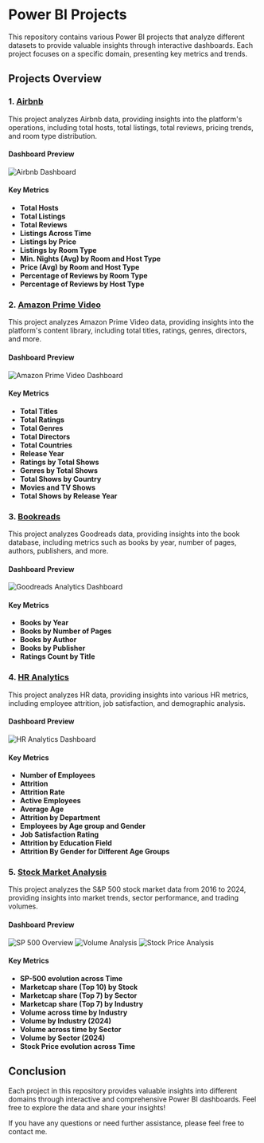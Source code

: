 # Power BI Projects

This repository contains various Power BI projects that analyze different datasets to provide valuable insights through interactive dashboards. Each project focuses on a specific domain, presenting key metrics and trends.

## Projects Overview

### 1. [Airbnb](./Airbnb)

This project analyzes Airbnb data, providing insights into the platform's operations, including total hosts, total listings, total reviews, pricing trends, and room type distribution.

#### Dashboard Preview
![Airbnb Dashboard](./Airbnb/airbnb.png)

#### Key Metrics
- **Total Hosts**
- **Total Listings**
- **Total Reviews**
- **Listings Across Time**
- **Listings by Price**
- **Listings by Room Type**
- **Min. Nights (Avg) by Room and Host Type**
- **Price (Avg) by Room and Host Type**
- **Percentage of Reviews by Room Type**
- **Percentage of Reviews by Host Type**

### 2. [Amazon Prime Video](./Amazon-Prime-Video)

This project analyzes Amazon Prime Video data, providing insights into the platform's content library, including total titles, ratings, genres, directors, and more.

#### Dashboard Preview
![Amazon Prime Video Dashboard](./Amazon-Prime-Video/Amazon%20Prime%20Video.PNG)

#### Key Metrics
- **Total Titles**
- **Total Ratings**
- **Total Genres**
- **Total Directors**
- **Total Countries**
- **Release Year**
- **Ratings by Total Shows**
- **Genres by Total Shows**
- **Total Shows by Country**
- **Movies and TV Shows**
- **Total Shows by Release Year**

### 3. [Bookreads](./Goodreads-Analytics)

This project analyzes Goodreads data, providing insights into the book database, including metrics such as books by year, number of pages, authors, publishers, and more.

#### Dashboard Preview
![Goodreads Analytics Dashboard](./Goodreads/Goodreads.PNG)

#### Key Metrics
- **Books by Year**
- **Books by Number of Pages**
- **Books by Author**
- **Books by Publisher**
- **Ratings Count by Title**

### 4. [HR Analytics](./HR-Analytics)

This project analyzes HR data, providing insights into various HR metrics, including employee attrition, job satisfaction, and demographic analysis.

#### Dashboard Preview
![HR Analytics Dashboard](./HR-Analytics/HR%20Analytics%20Dashboard.PNG)

#### Key Metrics
- **Number of Employees**
- **Attrition**
- **Attrition Rate**
- **Active Employees**
- **Average Age**
- **Attrition by Department**
- **Employees by Age group and Gender**
- **Job Satisfaction Rating**
- **Attrition by Education Field**
- **Attrition By Gender for Different Age Groups**

### 5. [Stock Market Analysis](./Stock-Market)

This project analyzes the S&P 500 stock market data from 2016 to 2024, providing insights into market trends, sector performance, and trading volumes.

#### Dashboard Preview
![SP 500 Overview](./Stock-Market/Images/1.SP_500.png)
![Volume Analysis](./Stock-Market/Images/2.Volume.png)
![Stock Price Analysis](./Stock-Market/Images/3.Stock_Price.png)

#### Key Metrics
- **SP-500 evolution across Time**
- **Marketcap share (Top 10) by Stock**
- **Marketcap share (Top 7) by Sector**
- **Marketcap share (Top 7) by Industry**
- **Volume across time by Industry**
- **Volume by Industry (2024)**
- **Volume across time by Sector**
- **Volume by Sector (2024)**
- **Stock Price evolution across Time**

## Conclusion
Each project in this repository provides valuable insights into different domains through interactive and comprehensive Power BI dashboards. Feel free to explore the data and share your insights!

If you have any questions or need further assistance, please feel free to contact me.